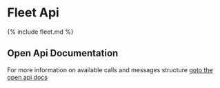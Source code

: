 # Fleet Api

{% include fleet.md %}

## Open Api Documentation
For more information on available calls and messages structure [goto the open api docs](./open-api)